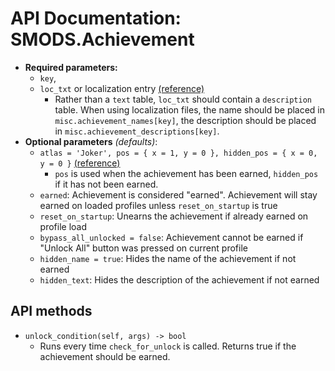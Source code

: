 # API Documentation: SMODS.Achievement
- **Required parameters:**
	- `key`,
    - `loc_txt` or localization entry [(reference)](https://github.com/Steamodded/smods/wiki/Localization)
        - Rather than a `text` table, `loc_txt` should contain a `description` table. When using localization files, the name should be placed in `misc.achievement_names[key]`, the description should be placed in `misc.achievement_descriptions[key]`.
- **Optional parameters** *(defaults)*:
    - `atlas = 'Joker', pos = { x = 1, y = 0 }, hidden_pos = { x = 0, y = 0 }` [(reference)](https://github.com/Steamodded/smods/wiki/SMODS.Atlas#applying-textures-to-cards)
        - `pos` is used when the achievement has been earned, `hidden_pos` if it has not been earned.
    - `earned`: Achievement is considered "earned". Achievement will stay earned on loaded profiles unless `reset_on_startup` is true
    - `reset_on_startup`: Unearns the achievement if already earned on profile load
    - `bypass_all_unlocked = false`: Achievement cannot be earned if "Unlock All" button was pressed on current profile
    - `hidden_name = true`: Hides the name of the achievement if not earned
    - `hidden_text`: Hides the description of the achievement if not earned

## API methods
- `unlock_condition(self, args) -> bool`
    - Runs every time `check_for_unlock` is called. Returns true if the achievement should be earned. 